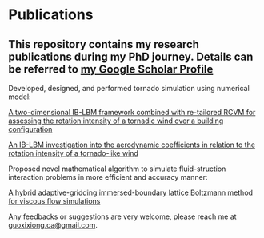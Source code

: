 # Publications

## This repository contains my research publications during my PhD journey. Details can be referred to [my Google Scholar Profile](https://scholar.google.ca/citations?user=a1iixIIAAAAJ&hl=en)


Developed, designed, and performed tornado simulation using numerical model:

[A two-dimensional IB-LBM framework combined with re-tailored RCVM for assessing the rotation intensity of a tornadic wind over a building configuration](https://github.com/Xixiong-Guo/Publication/blob/master/Xixiong_Guo%20et%20al._A%20two-dimensional%20IB-LBM%20framework%20combined%20with%20re-tailored%20RCVM%20for%20assessing%20the%20rotation%20intensity%20of%20a%20tornadic%20wind%20over%20a%20building%20configuration.pdf)

[An IB-LBM investigation into the aerodynamic coefficients in relation to the rotation intensity of a tornado-like wind](https://github.com/Xixiong-Guo/Publication/blob/master/Xixiong_Guo%20et%20al._An%20IB-LBM%20investigation%20into%20the%20aerodynamic%20coefficients%20in%20relation%20to%20the%20rotation%20intensity%20of%20a%20tornado-like%20wind.pdf)

Proposed novel mathematical algorithm to simulate fluid-struction interaction problems in more efficient and accuracy manner:

[A hybrid adaptive-gridding immersed-boundary lattice Boltzmann method for viscous flow simulations](https://github.com/Xixiong-Guo/Publication/blob/master/Xixiong%20Guo%20et%20al._A%20hybrid%20adaptive-gridding%20immersed-boundary%20lattice%20Boltzmann%20method%20for%20viscous%20flow%20simulations.pdf)


Any feedbacks or suggestions are very welcome, please reach me at guoxixiong.ca@gmail.com.
